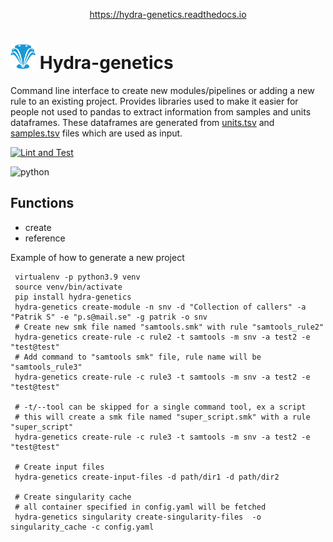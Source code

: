<p align="center">
<a href="https://hydra-genetics.readthedocs.io">https://hydra-genetics.readthedocs.io</a>
</p>

# <img src="images/hydragenetics.png" width=40 /> Hydra-genetics

Command line interface to create new modules/pipelines or adding a new rule to an existing project. Provides libraries used to make it easier for people not used to pandas to extract information from samples and units dataframes. These dataframes are generated from [units.tsv](https://github.com/hydra-genetics/tools/blob/develop/hydra_genetics/pipeline-template/workflow/schemas/units.schema.yaml) and [samples.tsv](https://github.com/hydra-genetics/prealignment/blob/develop/workflow/schemas/samples.schema.yaml) files which are used as input.

[![Lint and Test](https://github.com/hydra-genetics/tools/actions/workflows/main.yaml/badge.svg?branch=develop)](https://github.com/hydra-genetics/tools/actions/workflows/main.yaml)

![python](https://img.shields.io/badge/python-3.8-blue)

## Functions

* create
* reference


Example of how to generate a new project
```
 virtualenv -p python3.9 venv
 source venv/bin/activate
 pip install hydra-genetics
 hydra-genetics create-module -n snv -d "Collection of callers" -a "Patrik S" -e "p.s@mail.se" -g patrik -o snv
 # Create new smk file named "samtools.smk" with rule "samtools_rule2"
 hydra-genetics create-rule -c rule2 -t samtools -m snv -a test2 -e "test@test"
 # Add command to "samtools smk" file, rule name will be "samtools_rule3"
 hydra-genetics create-rule -c rule3 -t samtools -m snv -a test2 -e "test@test"

 # -t/--tool can be skipped for a single command tool, ex a script
 # this will create a smk file named "super_script.smk" with a rule "super_script"
 hydra-genetics create-rule -c rule3 -t samtools -m snv -a test2 -e "test@test"

 # Create input files
 hydra-genetics create-input-files -d path/dir1 -d path/dir2

 # Create singularity cache
 # all container specified in config.yaml will be fetched
 hydra-genetics singularity create-singularity-files  -o singularity_cache -c config.yaml

```
